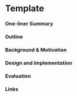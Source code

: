 # Template

### One-liner Summary

### Outline

### Background & Motivation

### Design and Implementation

### Evaluation

### Links









